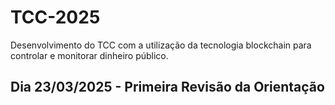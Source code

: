 # TCC-2025
Desenvolvimento do TCC com a utilização da tecnologia blockchain para controlar e monitorar dinheiro público.

## Dia 23/03/2025 - Primeira Revisão da Orientação
